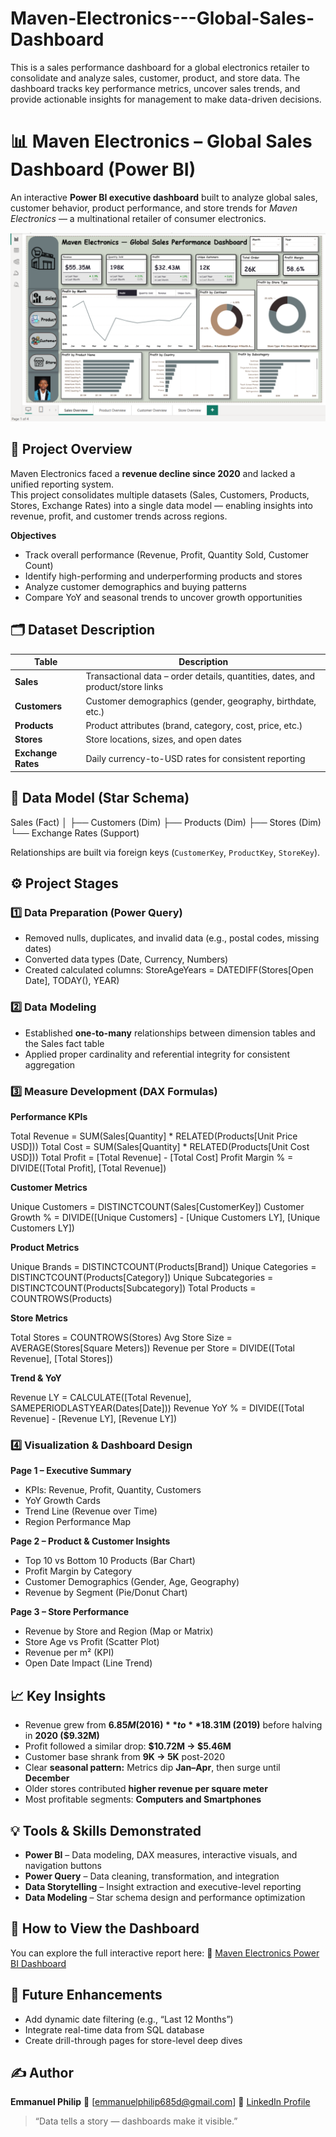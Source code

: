 # Maven-Electronics---Global-Sales-Dashboard
This is a sales performance dashboard for a global electronics retailer to consolidate and analyze sales, customer, product, and store data. The dashboard tracks key performance metrics, uncover sales trends, and provide actionable insights for management to make data-driven decisions.

# 📊 Maven Electronics – Global Sales Dashboard (Power BI)

An interactive **Power BI executive dashboard** built to analyze global sales, customer behavior, product performance, and store trends for *Maven Electronics* — a multinational retailer of consumer electronics.

![Dashboard Preview](https://github.com/Damiskill/Maven-Electronics---Global-Sales-Dashboard/blob/main/sales.png)

## 🧭 Project Overview

Maven Electronics faced a **revenue decline since 2020** and lacked a unified reporting system.  
This project consolidates multiple datasets (Sales, Customers, Products, Stores, Exchange Rates) into a single data model — enabling insights into revenue, profit, and customer trends across regions.

**Objectives**
- Track overall performance (Revenue, Profit, Quantity Sold, Customer Count)
- Identify high-performing and underperforming products and stores
- Analyze customer demographics and buying patterns
- Compare YoY and seasonal trends to uncover growth opportunities

## 🗂️ Dataset Description

| Table | Description |
|-------|--------------|
| **Sales** | Transactional data – order details, quantities, dates, and product/store links |
| **Customers** | Customer demographics (gender, geography, birthdate, etc.) |
| **Products** | Product attributes (brand, category, cost, price, etc.) |
| **Stores** | Store locations, sizes, and open dates |
| **Exchange Rates** | Daily currency-to-USD rates for consistent reporting |

## 🧱 Data Model (Star Schema)

Sales (Fact)
│
├── Customers (Dim)
├── Products (Dim)
├── Stores (Dim)
└── Exchange Rates (Support)

Relationships are built via foreign keys (`CustomerKey`, `ProductKey`, `StoreKey`).

## ⚙️ Project Stages

### **1️⃣ Data Preparation (Power Query)**
- Removed nulls, duplicates, and invalid data (e.g., postal codes, missing dates)
- Converted data types (Date, Currency, Numbers)
- Created calculated columns:
  StoreAgeYears = DATEDIFF(Stores[Open Date], TODAY(), YEAR)

### **2️⃣ Data Modeling**

* Established **one-to-many** relationships between dimension tables and the Sales fact table
* Applied proper cardinality and referential integrity for consistent aggregation

### **3️⃣ Measure Development (DAX Formulas)**

**Performance KPIs**

Total Revenue = SUM(Sales[Quantity] * RELATED(Products[Unit Price USD]))
Total Cost = SUM(Sales[Quantity] * RELATED(Products[Unit Cost USD]))
Total Profit = [Total Revenue] - [Total Cost]
Profit Margin % = DIVIDE([Total Profit], [Total Revenue])

**Customer Metrics**

Unique Customers = DISTINCTCOUNT(Sales[CustomerKey])
Customer Growth % = DIVIDE([Unique Customers] - [Unique Customers LY], [Unique Customers LY])

**Product Metrics**

Unique Brands = DISTINCTCOUNT(Products[Brand])
Unique Categories = DISTINCTCOUNT(Products[Category])
Unique Subcategories = DISTINCTCOUNT(Products[Subcategory])
Total Products = COUNTROWS(Products)

**Store Metrics**

Total Stores = COUNTROWS(Stores)
Avg Store Size = AVERAGE(Stores[Square Meters])
Revenue per Store = DIVIDE([Total Revenue], [Total Stores])

**Trend & YoY**

Revenue LY = CALCULATE([Total Revenue], SAMEPERIODLASTYEAR(Dates[Date]))
Revenue YoY % = DIVIDE([Total Revenue] - [Revenue LY], [Revenue LY])


### **4️⃣ Visualization & Dashboard Design**

**Page 1 – Executive Summary**

* KPIs: Revenue, Profit, Quantity, Customers
* YoY Growth Cards
* Trend Line (Revenue over Time)
* Region Performance Map

**Page 2 – Product & Customer Insights**

* Top 10 vs Bottom 10 Products (Bar Chart)
* Profit Margin by Category
* Customer Demographics (Gender, Age, Geography)
* Revenue by Segment (Pie/Donut Chart)

**Page 3 – Store Performance**

* Revenue by Store and Region (Map or Matrix)
* Store Age vs Profit (Scatter Plot)
* Revenue per m² (KPI)
* Open Date Impact (Line Trend)

## 📈 Key Insights

* Revenue grew from **$6.85M (2016)** to **$18.31M (2019)** before halving in **2020 ($9.32M)**
* Profit followed a similar drop: **$10.72M → $5.46M**
* Customer base shrank from **9K → 5K** post-2020
* Clear **seasonal pattern:** Metrics dip **Jan–Apr**, then surge until **December**
* Older stores contributed **higher revenue per square meter**
* Most profitable segments: **Computers and Smartphones**

## 💡 Tools & Skills Demonstrated

* **Power BI** – Data modeling, DAX measures, interactive visuals, and navigation buttons
* **Power Query** – Data cleaning, transformation, and integration
* **Data Storytelling** – Insight extraction and executive-level reporting
* **Data Modeling** – Star schema design and performance optimization

## 🚀 How to View the Dashboard

You can explore the full interactive report here:
🔗 [Maven Electronics Power BI Dashboard](https://app.powerbi.com/view?r=eyJrIjoiZDZmNmVkYTUtOWViMy00NDAyLWIzZmQtZTk5ODU0ZDZmYjIzIiwidCI6IjgxYzdiMWY1LWRhMmMtNGFiYy04YjhkLTFlZDA2NTVhYjE4NiJ9)



## 🧩 Future Enhancements

* Add dynamic date filtering (e.g., “Last 12 Months”)
* Integrate real-time data from SQL database
* Create drill-through pages for store-level deep dives

## ✍️ Author

**Emmanuel Philip**
📧 [emmanuelphilip685d@gmail.com]
💼 [LinkedIn Profile](https://linkedin.com/in/PhilipEmmanuel)

> “Data tells a story — dashboards make it visible.”
